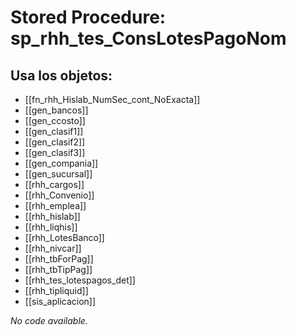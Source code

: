 # Stored Procedure: sp_rhh_tes_ConsLotesPagoNom

## Usa los objetos:
- [[fn_rhh_Hislab_NumSec_cont_NoExacta]]
- [[gen_bancos]]
- [[gen_ccosto]]
- [[gen_clasif1]]
- [[gen_clasif2]]
- [[gen_clasif3]]
- [[gen_compania]]
- [[gen_sucursal]]
- [[rhh_cargos]]
- [[rhh_Convenio]]
- [[rhh_emplea]]
- [[rhh_hislab]]
- [[rhh_liqhis]]
- [[rhh_LotesBanco]]
- [[rhh_nivcar]]
- [[rhh_tbForPag]]
- [[rhh_tbTipPag]]
- [[rhh_tes_lotespagos_det]]
- [[rhh_tipliquid]]
- [[sis_aplicacion]]

*No code available.*
